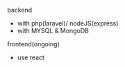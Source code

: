 backend
  - with php(laravel)/ nodeJS(express)
  - with MYSQL & MongoDB
     
frontend(ongoing)
  - use react
